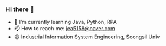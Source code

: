 ### Hi there 👋
- 🌱 I’m currently learning Java, Python, RPA
- 📫 How to reach me: jea5158@naver.com
- 😄 Industrial Information System Engineering, Soongsil Univ
<!--
**NeoGuRi95/NEoGuRi95** is a ✨ _special_ ✨ repository because its `README.md` (this file) appears on your GitHub profile.

Here are some ideas to get you started:

- 🔭 I’m currently working on ...
- 🌱 I’m currently learning ...
- 👯 I’m looking to collaborate on ...
- 🤔 I’m looking for help with ...
- 💬 Ask me about ...
- 📫 How to reach me: ...
- 😄 Pronouns: ...
- ⚡ Fun fact: ...
-->
